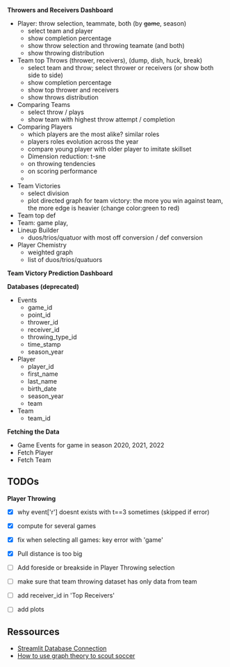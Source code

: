 **Throwers and Receivers Dashboard**

- Player: throw selection, teammate, both (by ~~game~~, season)
    * select team and player
    * show completion percentage
    * show throw selection and throwing teamate (and both)
    * show throwing distribution
- Team top Throws (thrower, receivers), (dump, dish, huck, break)
    * select team and throw; select thrower or receivers (or show both side to side)
    * show completion percentage
    * show top thrower and receivers
    * show throws distribution
- Comparing Teams
    * select throw / plays 
    * show team with highest throw attempt / completion
- Comparing Players
    * which players are the most alike? similar roles
    * players roles evolution across the year 
    * compare young player with older player to imitate skillset
    * Dimension reduction: t-sne
	+ on throwing tendencies
	+ on scoring performance
    * 
- Team Victories
    * select division
    * plot directed graph for team victory: the more you win against 
      team, the more edge is heavier (change color:green to red)
- Team top def
- Team: game play, 
- Lineup Builder
    * duos/trios/quatuor with most off conversion / def conversion
- Player Chemistry
    * weighted graph
    * list of duos/trios/quatuors

**Team Victory Prediction Dashboard**




**Databases (deprecated)**

- Events
    * game_id
    * point_id
    * thrower_id
    * receiver_id
    * throwing_type_id
    * time_stamp
    * season_year
- Player
    * player_id
    * first_name
    * last_name
    * birth_date
    * season_year
    * team
- Team
    * team_id

**Fetching the Data**

- Game Events for game in season 2020, 2021, 2022
- Fetch Player
- Fetch Team


## TODOs

**Player Throwing**

- [X] why event['r'] doesnt exists with t==3 sometimes (skipped if error)
- [X] compute for several games
- [X] fix when selecting all games: key error with 'game'
- [X] Pull distance is too big
- [ ] Add foreside or breakside in Player Throwing selection
- [ ] make sure that team throwing dataset has only data from team 
- [ ] add receiver_id in 'Top Receivers'
- [ ] add plots


## Ressources


- [Streamlit Database Connection](https://docs.streamlit.io/knowledge-base/tutorials/databases)
- [How to use graph theory to scout soccer](https://www.kdnuggets.com/2022/11/graph-theory-scout-soccer.html)


